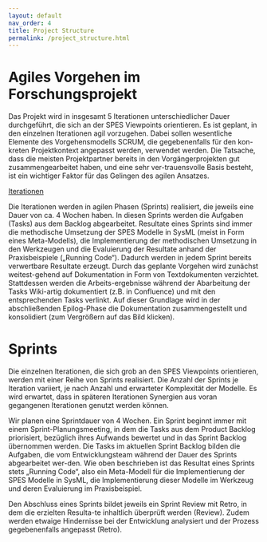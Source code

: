 ```yaml
---
layout: default
nav_order: 4
title: Project Structure
permalink: /project_structure.html
---
```

# Agiles Vorgehen im Forschungsprojekt
Das Projekt wird in insgesamt 5 Iterationen unterschiedlicher Dauer durchgeführt, die sich an der SPES Viewpoints orientieren. 
Es ist geplant, in den einzelnen Iterationen agil vorzugehen. Dabei sollen wesentliche Elemente des Vorgehensmodells SCRUM, die gegebenenfalls für den kon-kreten Projektkontext angepasst werden, verwendet werden. 
Die Tatsache, dass die meisten Projektpartner bereits in den Vorgängerprojekten gut zusammengearbeitet haben, und eine sehr ver-trauensvolle Basis besteht, ist ein wichtiger Faktor für das Gelingen des agilen Ansatzes.

[Iterationen](/images/iterationen.png)

Die Iterationen werden in agilen Phasen (Sprints) realisiert, die jeweils eine Dauer von ca. 4 Wochen haben. 
In diesen Sprints werden die Aufgaben (Tasks) aus dem Backlog abgearbeitet. Resultate eines Sprints sind immer die methodische Umsetzung der SPES Modelle in SysML (meist in Form eines Meta-Modells), die Implementierung der methodischen Umsetzung in den Werkzeugen und die Evaluierung der Resultate anhand der Praxisbeispiele („Running Code“). 
Dadurch werden in jedem Sprint bereits verwertbare Resultate erzeugt. Durch das geplante Vorgehen wird zunächst weitest-gehend auf Dokumentation in Form von Textdokumenten verzichtet. 
Stattdessen werden die Arbeits-ergebnisse während der Abarbeitung der Tasks Wiki-artig dokumentiert (z.B. in Confluence) und mit den entsprechenden Tasks verlinkt. 
Auf dieser Grundlage wird in der abschließenden Epilog-Phase die Dokumentation zusammengestellt und konsolidiert (zum Vergrößern auf das Bild klicken).

# Sprints
Die einzelnen Iterationen, die sich grob an den SPES Viewpoints orientieren, werden mit einer Reihe von Sprints realisiert. Die Anzahl der Sprints je Iteration variiert, je nach Anzahl und erwarteter Komplexität der Modelle. Es wird erwartet, dass in späteren Iterationen Synergien aus voran gegangenen Iterationen genutzt werden können.  
  
Wir planen eine Sprintdauer von 4 Wochen. Ein Sprint beginnt immer mit einem Sprint-Planungsmeeting, in dem die Tasks aus dem Product Backlog priorisiert, bezüglich ihres Aufwands bewertet und in das Sprint Backlog übernommen werden. Die Tasks im aktuellen Sprint Backlog bilden die Aufgaben, die vom Entwicklungsteam während der Dauer des Sprints abgearbeitet wer-den. Wie oben beschrieben ist das Resultat eines Sprints stets „Running Code“, also ein Meta-Modell für die Implementierung der SPES Modelle in SysML, die Implementierung dieser Modelle im Werkzeug und deren Evaluierung im Praxisbeispiel.  
  
Den Abschluss eines Sprints bildet jeweils ein Sprint Review mit Retro, in dem die erzielten Resulta-te inhaltlich überprüft werden (Review). Zudem werden etwaige Hindernisse bei der Entwicklung analysiert und der Prozess gegebenenfalls angepasst (Retro).
